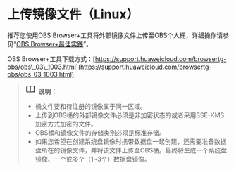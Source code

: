 # 上传镜像文件（Linux）<a name="ims_01_0210"></a>

推荐您使用OBS Browser+工具将外部镜像文件上传至OBS个人桶，详细操作请参见“[OBS Browser+最佳实践](https://support.huaweicloud.com/browsertg-obs/obs_03_1006.html)”。

OBS Browser+工具下载方式：[https://support.huaweicloud.com/browsertg-obs/obs\_03\_1003.html](https://support.huaweicloud.com/browsertg-obs/obs_03_1003.html)

>![](public_sys-resources/icon-note.gif) **说明：**   
>-   桶文件要和待注册的镜像属于同一区域。  
>-   上传到OBS桶的外部镜像文件必须是非加密状态的或者采用SSE-KMS加密方式加密的文件。  
>-   OBS桶和镜像文件的存储类别必须是标准存储。  
>-   如果您希望在创建系统盘镜像时携带数据盘一起创建，还需要准备数据盘所在的镜像文件，并将该文件上传至OBS桶。最终将生成一个系统盘镜像、一个或多个（1\~3个）数据盘镜像。  

